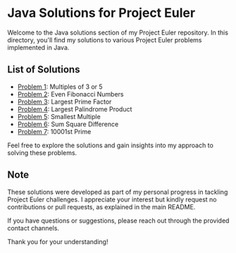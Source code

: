 # Java Solutions for Project Euler

Welcome to the Java solutions section of my Project Euler repository. In this directory, you'll find my solutions to various Project Euler problems implemented in Java.

## List of Solutions

- [Problem 1](https://github.com/ThatsLiamS/ProjectEuler/blob/main/Java/Task1.java): Multiples of 3 or 5
- [Problem 2](https://github.com/ThatsLiamS/ProjectEuler/blob/main/Java/Task2.java): Even Fibonacci Numbers
- [Problem 3](https://github.com/ThatsLiamS/ProjectEuler/blob/main/Java/Task3.java): Largest Prime Factor
- [Problem 4](https://github.com/ThatsLiamS/ProjectEuler/blob/main/Java/Task4.java): Largest Palindrome Product
- [Problem 5](https://github.com/ThatsLiamS/ProjectEuler/blob/main/Java/Task5.java): Smallest Multiple
- [Problem 6](https://github.com/ThatsLiamS/ProjectEuler/blob/main/Java/Task6.java): Sum Square Difference
- [Problem 7](https://github.com/ThatsLiamS/ProjectEuler/blob/main/Java/Task7.java): 10001st Prime
<!--
- [Problem 8](https://github.com/ThatsLiamS/ProjectEuler/blob/main/Java/Task8.java): Largest Product in a Series
- [Problem 9](https://github.com/ThatsLiamS/ProjectEuler/blob/main/Java/Task9.java): Special Pythagorean Triplet
- [Problem 10](https://github.com/ThatsLiamS/ProjectEuler/blob/main/Java/Task10.java): Summation of Primes
- [Problem 11](https://github.com/ThatsLiamS/ProjectEuler/blob/main/Java/Task11.java): Largest Product in a Grid
- [Problem 12](https://github.com/ThatsLiamS/ProjectEuler/blob/main/Java/Task12.java): Highly Divisible Triangular Number
- [Problem 13](https://github.com/ThatsLiamS/ProjectEuler/blob/main/Java/Task13.java): Large Sum
-->
<!-- - [Problem XX](https://github.com/ThatsLiamS/ProjectEuler/blob/main/Java/TaskXX.java): -->

Feel free to explore the solutions and gain insights into my approach to solving these problems.

## Note

These solutions were developed as part of my personal progress in tackling Project Euler challenges. I appreciate your interest but kindly request no contributions or pull requests, as explained in the main README.

If you have questions or suggestions, please reach out through the provided contact channels.

Thank you for your understanding!
